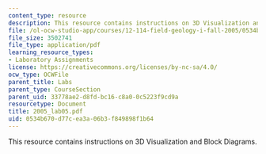 ```yaml
---
content_type: resource
description: This resource contains instructions on 3D Visualization and Block Diagrams.
file: /ol-ocw-studio-app/courses/12-114-field-geology-i-fall-2005/0534b670d77cea3a06b3f849898f1b64_2005_lab05.pdf
file_size: 3502741
file_type: application/pdf
learning_resource_types:
- Laboratory Assignments
license: https://creativecommons.org/licenses/by-nc-sa/4.0/
ocw_type: OCWFile
parent_title: Labs
parent_type: CourseSection
parent_uid: 33778ae2-d8fd-bc16-c8a0-0c5223f9cd9a
resourcetype: Document
title: 2005_lab05.pdf
uid: 0534b670-d77c-ea3a-06b3-f849898f1b64
---
```

This resource contains instructions on 3D Visualization and Block Diagrams.